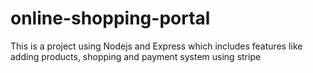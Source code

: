 # online-shopping-portal
This is a project using Nodejs and Express which includes features like adding products, shopping and payment system using stripe

